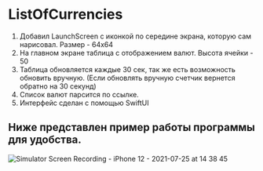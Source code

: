 # ListOfCurrencies

1. Добавил LaunchScreen с иконкой по середине экрана, которую сам нарисовал. Размер - 64х64
2. На главном экране таблица с отображением валют. Высота ячейки - 50
3. Таблица обновляется каждые 30 сек, так же есть возможность обновить вручную.
(Если обновлять вручную счетчик вернется обратно на 30 секунд)
4. Список валют парсится по ссылке.
5. Интерфейс сделан с помощью SwiftUI

## Ниже представлен пример работы программы для удобства.
![Simulator Screen Recording - iPhone 12 - 2021-07-25 at 14 38 45](https://user-images.githubusercontent.com/26225334/126914462-3ba951d9-381d-47fa-b533-dd782dcc8635.gif)
